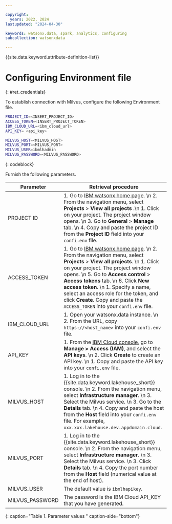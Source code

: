 ```yaml
---

copyright:
  years: 2022, 2024
lastupdated: "2024-04-30"

keywords: watsonx.data, spark, analytics, configuring
subcollection: watsonxdata

---
```


{{site.data.keyword.attribute-definition-list}}

# Configuring Environment file
{: #ret_credentials}

To establish connection with Milvus, configure the following Environment file.


   ```bash
   PROJECT_ID=<INSERT_PROJECT_ID>
   ACCESS_TOKEN=<INSERT_PROJECT_TOKEN>
   IBM_CLOUD_URL=<ibm_cloud_url>
   API_KEY= <api_key>

   MILVUS_HOST=<MILVUS_HOST>
   MILVUS_PORT=<MILVUS_PORT>
   MILVUS_USER=ibmlhadmin
   MILVUS_PASSWORD=<MILVUS_PASSWORD>
   ```
   {: codeblock}

Furnish the following parameters.


| Parameter | Retrieval procedure |
|--------------------------|----------------|
| PROJECT ID | 1. Go to [IBM watsonx home page](https://dataplatform.cloud.ibm.com/wx/home?context=wx). \n 2. From the navigation menu, select **Projects** > **View all projects** .\n 1. Click on your project. The project window opens. \n 3. Go to **General** > **Manage** tab. \n 4. Copy and paste the project ID from the **Project ID** field into your `confi.env` file.|
| ACCESS_TOKEN | 1. Go to [IBM watsonx home page](https://dataplatform.cloud.ibm.com/wx/home?context=wx). \n 2. From the navigation menu, select **Projects** > **View all projects**. \n 1. Click on your project. The project window opens. \n 5. Go to **Access control** > **Access tokens** tab. \n 6. Click **New access token**. \n 1. Specify a name,  select an access role for the token, and click **Create**. Copy and paste the `ACCESS_TOKEN` into your `confi.env` file.|
| IBM_CLOUD_URL | 1. Open your watsonx.data instance. \n 2. From the URL, copy `https://<host_name>` into your `confi.env` file. |
| API_KEY | 1. From the [IBM Cloud console](https://cloud.ibm.com/), go to **Manage > Access (IAM)**, and select the **API keys**. \n 2. Click **Create** to create an API key. \n 1. Copy and paste the API key into your `confi.env` file. |
| MILVUS_HOST | 1. Log in to the {{site.data.keyword.lakehouse_short}} console. \n 2. From the navigation menu, select **Infrastructure manager**. \n 3. Select the Milvus service. \n 3. Go to the **Details** tab. \n 4. Copy and paste the host from the **Host** field into your `confi.env` file. For example, `xxx.xxx.lakehouse.dev.appdomain.cloud`.|
| MILVUS_PORT| 1. Log in to the {{site.data.keyword.lakehouse_short}} console. \n 2. From the navigation menu, select **Infrastructure manager**. \n 3. Select the Milvus service. \n 3. Click **Details** tab. \n 4. Copy the port number from the **Host** field (numerical value at the end of host). |
| MILVUS_USER| The default value is `ibmlhapikey`.|
| MILVUS_PASSWORD|The password is the IBM Cloud API_KEY that you have generated. |
{: caption="Table 1. Parameter values " caption-side="bottom"}

